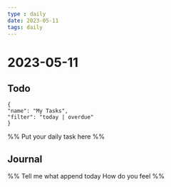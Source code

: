 ```yaml
---
type : daily
date: 2023-05-11
tags: daily
---
```


# 2023-05-11

## Todo
```todoist
{
"name": "My Tasks",
"filter": "today | overdue"
}
```
%%
Put your daily task here
%%


## Journal 
%%
Tell me what append today
How do you feel
%%